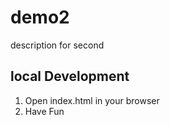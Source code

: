 # demo2

description for second

## local Development

1. Open index.html in your browser
2. Have Fun